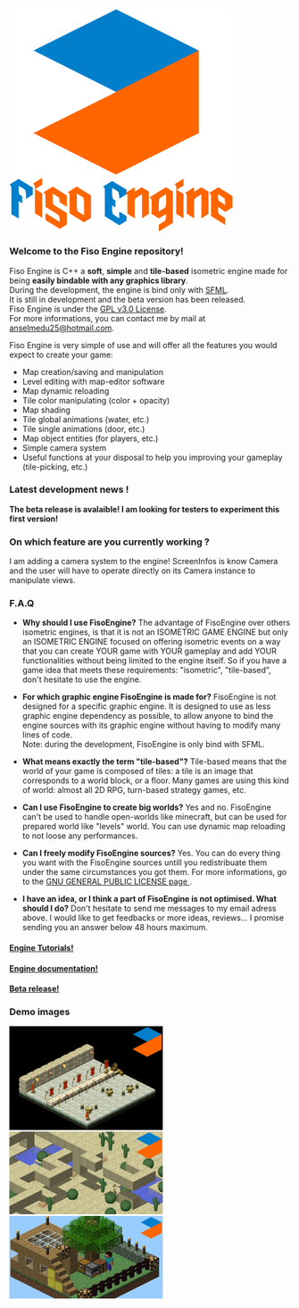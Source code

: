 <img src="https://github.com/AnselmeClergeot/FisoEngine/blob/master/Goodies/logo_text.png" width="400"></img>

### Welcome to the Fiso Engine repository!

Fiso Engine is C++ a **soft**, **simple** and **tile-based** isometric engine made for being **easily bindable with any graphics library**.<br/>
During the development, the engine is bind only with <a href="http://www.sfml-dev.org/index-fr.php">SFML</a>. <br/>
It is still in development and the beta version has been released.<br/>
Fiso Engine is under the <a href="http://www.gnu.org/licenses/gpl-3.0.en.html">GPL v3.0 License</a>.<br/>
For more informations, you can contact me by mail at anselmedu25@hotmail.com.

Fiso Engine is very simple of use and will offer all the features you would expect to create your game:
* Map creation/saving and manipulation
* Level editing with map-editor software
* Map dynamic reloading
* Tile color manipulating (color + opacity)
* Map shading
* Tile global animations (water, etc.)
* Tile single animations (door, etc.)
* Map object entities (for players, etc.)
* Simple camera system
* Useful functions at your disposal to help you improving your gameplay (tile-picking, etc.)

### Latest development news !
**The beta release is avalaible! I am looking for testers to experiment this first version!**<br/>

### On which feature are you currently working ?
I am adding a camera system to the engine! ScreenInfos is know Camera and the user will have to operate directly on its Camera instance to manipulate views.

### F.A.Q
* **Why should I use FisoEngine?**
The advantage of FisoEngine over others isometric engines, is that it is not an ISOMETRIC GAME ENGINE but only an ISOMETRIC ENGINE focused on offering isometric events on a way that you can create YOUR game with YOUR gameplay and add YOUR functionalities without being limited to the engine itself. So if you have a game idea that meets these requirements: "isometric", "tile-based", don't hesitate to use the engine.

* **For which graphic engine FisoEngine is made for?**
FisoEngine is not designed for a specific graphic engine. It is designed to use as less graphic engine dependency as possible, to allow anyone to bind the engine sources with its graphic engine without having to modify many lines of code.<br/>
Note: during the development, FisoEngine is only bind with SFML. 

* **What means exactly the term "tile-based"?**
Tile-based means that the world of your game is composed of tiles: a tile is an image that corresponds to a world block, or a floor. Many games are using this kind of world: almost all 2D RPG, turn-based strategy games, etc.

* **Can I use FisoEngine to create big worlds?**
Yes and no. FisoEngine can't be used to handle open-worlds like minecraft, but can be used for prepared world like "levels" world. You can use dynamic map reloading to not loose any performances.

* **Can I freely modify FisoEngine sources?**
Yes. You can do every thing you want with the FisoEngine sources untill you redistribuate them under the same circumstances you got them. For more informations, go to the <a href="https://www.gnu.org/copyleft/gpl.html"> GNU GENERAL PUBLIC LICENSE page </a>.

* **I have an idea, or I think a part of FisoEngine is not optimised. What should I do?**
Don't hesitate to send me messages to my email adress above. I would like to get feedbacks or more ideas, reviews... I promise sending you an answer below 48 hours maximum. 


#### <a href="https://github.com/AnselmeClergeot/IsometricEngine/wiki/Home">Engine Tutorials!</a>
#### <a href="https://github.com/AnselmeClergeot/FisoEngine/tree/master/Documentation">Engine documentation!</a>
#### <a href="https://github.com/AnselmeClergeot/FisoEngine/releases/tag/1.0.0">Beta release!</a>

### Demo images
<img src="https://github.com/AnselmeClergeot/FisoEngine/blob/master/Examples/Demo%20images/dofusMap.PNG" width="275"></img>
<img src="https://github.com/AnselmeClergeot/FisoEngine/blob/master/Examples/Demo%20images/desertMap.PNG" width="275"></img>
<img src="https://github.com/AnselmeClergeot/FisoEngine/blob/master/Examples/Demo%20images/miencraftMap.PNG" width="275"></img>
